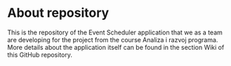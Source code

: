 # About repository

This is the repository of the Event Scheduler application that we as a team are developing for the project from the course Analiza i razvoj programa. More details about the application itself can be found in the section Wiki of this GitHub repository.
